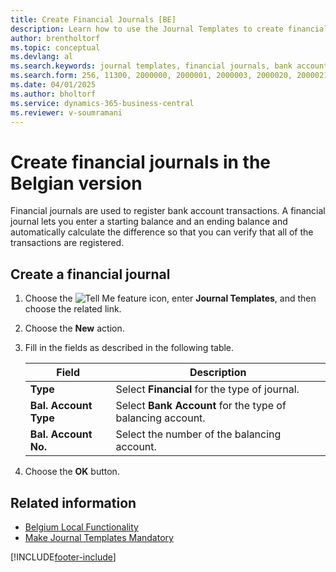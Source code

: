 ```yaml
---
title: Create Financial Journals [BE]
description: Learn how to use the Journal Templates to create financial journals in the Belgian version of Business Central.
author: brentholtorf
ms.topic: conceptual
ms.devlang: al
ms.search.keywords: journal templates, financial journals, bank account transactions, Belgian version
ms.search.form: 256, 11300, 2000000, 2000001, 2000003, 2000020, 2000021, 2000022
ms.date: 04/01/2025
ms.author: bholtorf
ms.service: dynamics-365-business-central
ms.reviewer: v-soumramani
---
```


# Create financial journals in the Belgian version

Financial journals are used to register bank account transactions. A financial journal lets you enter a starting balance and an ending balance and automatically calculate the difference so that you can verify that all of the transactions are registered.  

## Create a financial journal  

1. Choose the ![Tell Me feature](../../media/ui-search/search_small.png "Tell me what you want to do") icon, enter **Journal Templates**, and then choose the related link.  
1. Choose the **New** action.  
1. Fill in the fields as described in the following table.  

   |Field|Description|  
   |---------------------------------|---------------------------------------|  
   |**Type**|Select **Financial** for the type of journal.|  
   |**Bal. Account Type**|Select **Bank Account** for the type of balancing account.|  
   |**Bal. Account No.**|Select the number of the balancing account.|  

1. Choose the **OK** button.  

## Related information

- [Belgium Local Functionality](belgium-local-functionality.md)
- [Make Journal Templates Mandatory](specify-journal-template-mandatory.md)  

[!INCLUDE[footer-include](../../includes/footer-banner.md)]
